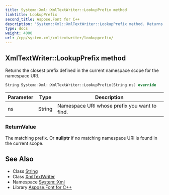 ```yaml
---
title: System::Xml::XmlTextWriter::LookupPrefix method
linktitle: LookupPrefix
second_title: Aspose.Font for C++
description: 'System::Xml::XmlTextWriter::LookupPrefix method. Returns the closest prefix defined in the current namespace scope for the namespace URI in C++.'
type: docs
weight: 4000
url: /cpp/system.xml/xmltextwriter/lookupprefix/
---
```

## XmlTextWriter::LookupPrefix method


Returns the closest prefix defined in the current namespace scope for the namespace URI.

```cpp
String System::Xml::XmlTextWriter::LookupPrefix(String ns) override
```


| Parameter | Type | Description |
| --- | --- | --- |
| ns | String | Namespace URI whose prefix you want to find. |

### ReturnValue

The matching prefix. Or **nullptr** if no matching namespace URI is found in the current scope.

## See Also

* Class [String](../../../system/string/)
* Class [XmlTextWriter](../)
* Namespace [System::Xml](../../)
* Library [Aspose.Font for C++](../../../)
